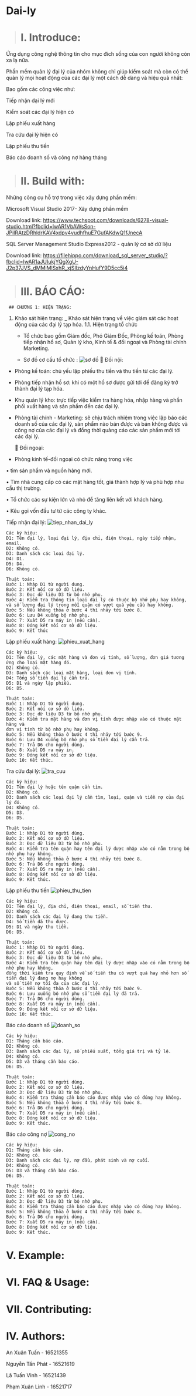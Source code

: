 # Dai-ly

># I. Introduce:
Ứng dụng công nghệ thông tin cho mục đích sống của con người không còn xa lạ nữa.

Phần mềm quản lý đại lý của nhóm không chỉ giúp kiểm soát mà còn có thể quản lý mọi hoạt động của các đại lý một cách dễ dàng và hiệu quả nhất:

Bao gồm các công việc như:

Tiếp nhận đại lý mới

Kiểm soát các đại lý hiện có

Lập phiếu xuất hàng

Tra cứu đại lý hiện có

Lập phiếu thu tiền

Báo cáo doanh số và công nợ hàng tháng


># II. Build with: 
Những công cụ hỗ trợ trong việc xây dựng phần mềm:

Microsoft Visual Studio 2017- Xây dựng phần mềm

Download link: https://www.techspot.com/downloads/6278-visual-studio.html?fbclid=IwAR1VbAWsSon-JPiIRAtzDRhldrKAV4xdpv4vudhfhuE7GufAKdwQ1fJnecA

SQL Server Management Studio Express2012 - quản lý cơ sở dữ liệu

Download link: https://filehippo.com/download_sql_server_studio/?fbclid=IwAR1aJUIukjYQgXgU-J2p37JVS_dMMiMlSxhR_xjSIlzdyYnHufY9D5cc5i4

># III. BÁO CÁO:
     ## CHƯƠNG 1: HIỆN TRẠNG: 
  1.	Khảo sát hiện trạng:
        _ Khảo sát hiện trạng về việc giám sát các hoạt động của các đại lý tạp hóa.
          1.1.	Hiện trạng tổ chức
          
        + Tổ chức bao gồm Giám đốc, Phó Giám Đốc, Phòng kế toán, Phòng tiếp nhận hồ sơ, Quản lý kho, Kinh tế & đối ngoại và Phòng tài chính Marketing.

        + Sơ đồ cơ cấu tổ chức :
        ![sơ đồ](https://user-images.githubusercontent.com/48848147/60735563-22336500-9f7e-11e9-9b72-cf6808fe47fe.JPG)
     	Đối nội:
+	Phòng kế toán: chủ yếu lập phiếu thu tiền và thu tiền từ các đại lý.
+	Phòng tiếp nhận hồ sơ: khi có một hồ sơ được gửi tới để đăng ký trở thành đại lý tạp hóa.
+	Khu quản lý kho: trực tiếp việc kiểm tra hàng hóa, nhập hàng và phần phối xuất hàng và sản phẩm đến các đại lý.
+	Phòng tài chính - Marketing: sẽ chịu trách nhiệm trong việc lập báo các doanh số của các đại lý, sản phẩm nào bán được và bán không được và công nợ của các đại lý và đồng thời quảng cáo các sản phẩm mới tới các đại lý.

     	Đối ngoại:

+	Phòng kinh tế-đối ngoại có chức năng trong việc

•	 tìm sản phẩm và nguồn hàng mới.

•	Tìm nhà cung cấp có các mặt hàng tốt, giá thành hợp lý và phù hợp nhu cầu thị trường.

•	Tổ chức các sự kiện lớn và nhỏ để tăng liên kết với khách hàng.

•	Kêu gọi vốn đầu tư từ các công ty khác.
     
     
   Tiếp nhận đại lý:
    ![tiep_nhan_dai_ly](https://user-images.githubusercontent.com/48848147/60590935-734d2880-9dc7-11e9-9444-7625b4251da4.JPG)
    
    Các ký hiệu:
    D1: Tên đại lý, loại đại lý, địa chỉ, điện thoại, ngày tiếp nhận, email.
    D2: Không có.
    D3: Danh sách các loại đại lý.
    D4: D1.
    D5: D4.
    D6: Không có.

    Thuật toán:
    Bước 1: Nhập D1 từ người dung.
    Bước 2: Kết nối cơ sở dữ liệu.
    Bước 3: Đọc dữ liệu D3 từ bộ nhớ phụ.
    Bước 4: Kiểm tra thông tin loại đại lý có thuộc bộ nhớ phụ hay không, 
    và số lượng đại lý trong mỗi quận có vượt quá yêu cầu hay không.
    Bước 5: Nếu không thỏa ở bước 4 thì nhảy tới bước 8.
    Bước 6: Lưu D4 xuống bộ nhớ phụ.
    Bước 7: Xuất D5 ra máy in (nếu cần).
    Bước 8: Đóng kết nối cơ sở dữ liệu.
    Bước 9: Kết thúc

   Lập phiếu xuất hàng:
    ![phieu_xuat_hang](https://user-images.githubusercontent.com/48848147/60590821-32edaa80-9dc7-11e9-92a5-73a6f3501a9e.JPG)
    
    Các ký hiệu:
    D1: Tên đại lý, các mặt hàng và đơn vị tính, số lượng, đơn giá tương ứng cho loại mặt hàng đó.
    D2: Không có.
    D3: Danh sách các loại mặt hàng, loại đơn vị tính.
    D4: Tổng số tiền đại lý cần trả.
    D5: D1 và ngày lập phiếu.
    D6: D5.

    Thuật toán:
    Bước 1: Nhập D1 từ người dung.
    Bước 2: Kết nối cơ sở dữ liệu.
    Bước 3: Đọc dữ liệu D3 từ bộ nhớ phụ.
    Bước 4: Kiểm tra mặt hàng và đơn vị tính được nhập vào có thuộc mặt hàng và 
    đơn vị tính từ bộ nhớ phụ hay không.
    Bước 5: Nếu không thỏa ở bước 4 thì nhảy tới bước 9.
    Bước 6: Lưu D4 xuống bộ nhớ phụ số tiền đại lý cần trả.
    Bước 7: Trả D6 cho người dùng.
    Bước 8: Xuất D5 ra máy in.
    Bước 9: Đóng kết nối cơ sở dữ liệu.
    Bước 10: Kết thúc.
                                

   Tra cứu đại lý:
   ![tra_cuu](https://user-images.githubusercontent.com/48848147/60591089-d50d9280-9dc7-11e9-878d-227fc61aa71d.JPG)
    
    Các ký hiệu:
    D1: Tên đại lý hoặc tên quận cần tìm.
    D2: Không có.
    D3: Danh sách các loại đại lý cần tìm, loại, quận và tiền nợ của đại lý đó.
    D4: Không có.
    D5: D3.
    D6: D5.

    Thuật toán:
    Bước 1: Nhập D1 từ người dùng.
    Bước 2: Kết nối cơ sở dữ liệu.
    Bước 3: Đọc dữ liệu D3 từ bộ nhớ phụ.
    Bước 4: Kiểm tra tên quận hay tên đại lý được nhập vào có nằm trong bộ nhớ phụ hay không.
    Bước 5: Nếu không thỏa ở bước 4 thì nhảy tới bước 8.
    Bước 6: Trả D6 cho người dùng.
    Bước 7: Xuất D5 ra máy in (nếu cần).
    Bước 8: Đóng kết nối cơ sở dữ liệu.
    Bước 9: Kết thúc.


   Lập phiếu thu tiền
   ![phieu_thu_tien](https://user-images.githubusercontent.com/48848147/60600160-dba50580-9dd9-11e9-8001-2a3208cd5782.JPG) 
   
    Các ký hiệu:
    D1: Tên đại lý, địa chỉ, điện thoại, email, số tiền thu.
    D2: Không có.
    D3: Danh sách các đại lý đang thu tiền.
    D4: Số tiền đã thu được.
    D5: D1 và ngày thu tiền.
    D6: D5.
 
    Thuật toán:
    Bước 1: Nhập D1 từ người dùng.
    Bước 2: Kết nối cơ sở dữ liệu.
    Bước 3: Đọc dữ liệu D3 từ bộ nhớ phụ.
    Bước 4: Kiểm tra tên quận hay tên đại lý được nhập vào có nằm trong bộ nhớ phụ hay không,
    đồng thời kiểm tra quy định về số tiền thu có vượt quá hay nhỏ hơn số tiền đại lý đang nợ hay không 
    và số tiền nợ tối đa của các đại lý.
    Bước 5: Nếu không thỏa ở bước 4 thì nhảy tới bước 9.
    Bước 6: Lưu xuống bộ nhớ phụ số tiền đại lý đã trả.
    Bước 7: Trả D6 cho người dùng.
    Bước 8: Xuất D5 ra máy in (nếu cần).
    Bước 9: Đóng kết nối cơ sở dữ liệu.
    Bước 10: Kết thúc.


   Báo cáo doanh số
   ![doanh_so](https://user-images.githubusercontent.com/48848147/60600401-45251400-9dda-11e9-91ef-05e258d21a27.JPG)

    Các ký hiệu:
    D1: Tháng cần báo cáo.
    D2: Không có.
    D3: Danh sách các đại lý, số phiếu xuất, tổng giá trị và tỷ lệ.
    D4: Không có.
    D5: D3 và tháng cần báo cáo.
    D6: D5.

    Thuật toán:
    Bước 1: Nhập D1 từ người dùng.
    Bước 2: Kết nối cơ sở dữ liệu.
    Bước 3: Đọc dữ liệu D3 từ bộ nhớ phụ.
    Bước 4: Kiểm tra tháng cần báo cáo được nhập vào có đúng hay không.
    Bước 5: Nếu không thỏa ở bước 4 thì nhảy tới bước 8.
    Bước 6: Trả D6 cho người dùng.
    Bước 7: Xuất D5 ra máy in (nếu cần).
    Bước 8: Đóng kết nối cơ sở dữ liệu.
    Bước 9: Kết thúc.


   Báo cáo công nợ
   ![cong_no](https://user-images.githubusercontent.com/48848147/60600414-49e9c800-9dda-11e9-9264-7ea4146bda7e.JPG)
   
    Các ký hiệu:
    D1: Tháng cần báo cáo.
    D2: Không có.
    D3: Danh sách các đại lý, nợ đầu, phát sinh và nợ cuối.
    D4: Không có.
    D5: D3 và tháng cần báo cáo.
    D6: D5.

    Thuật toán:
    Bước 1: Nhập D1 từ người dùng.
    Bước 2: Kết nối cơ sở dữ liệu.
    Bước 3: Đọc dữ liệu D3 từ bộ nhớ phụ.
    Bước 4: Kiểm tra tháng cần báo cáo được nhập vào có đúng hay không.
    Bước 5: Nếu không thỏa ở bước 4 thì nhảy tới bước 8.
    Bước 6: Trả D6 cho người dùng.
    Bước 7: Xuất D5 ra máy in (nếu cần).
    Bước 8: Đóng kết nối cơ sở dữ liệu.
    Bước 9: Kết thúc.


# V. Example:   
# VI. FAQ & Usage:
# VII. Contributing:
# IV. Authors:
An Xuân Tuấn - 16521355

Nguyễn Tấn Phát - 16521619

Lã Tuấn Vinh - 16521439

Phạm Xuân Linh - 16521717
